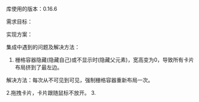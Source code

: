 库使用的版本：0.16.6

需求目标：

实现方案：

集成中遇到的问题及解决方法：
1. 栅格容器隐藏(隐藏自己)或不显示时(隐藏父元素)，宽高变为0，导致所有卡片布局挤到了最左边。

解决方法：每次从不可见到可见，强制栅格容器重新布局一次。

2.拖拽卡片，卡片跟随鼠标不放开。
3.